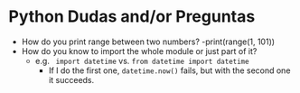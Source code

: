 # Python Dudas and/or Preguntas

- How do you print range between two numbers?
    -print(range(1, 101))
- How do you know to import the whole module or just part of it?
  - e.g. ` import datetime` vs. `from datetime import datetime`
    - If I do the first one, `datetime.now()` fails, but with the second one it succeeds.